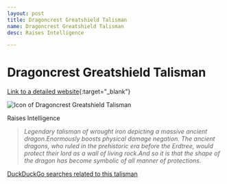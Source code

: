 ```yaml
---
layout: post
title: Dragoncrest Greatshield Talisman
name: Dragoncrest Greatshield Talisman
desc: Raises Intelligence

---
```

# Dragoncrest Greatshield Talisman
[Link to a detailed website](https://eldenring.wiki.fextralife.com/Dragoncrest+Greatshield+Talisman){:target="_blank"}

![Icon of Dragoncrest Greatshield Talisman](https://eldenring.wiki.fextralife.com/file/Elden-Ring/dragoncrest_greatshield_talisman_talisman_elden_ring_wiki_guide_200px.png)

Raises Intelligence

>*Legendary talisman of wrought iron depicting a massive ancient dragon.Enormously boosts physical damage negation. The ancient dragons, who ruled in the prehistoric era before the Erdtree, would protect their lord as a wall of living rock.And so it is that the shape of the dragon has become symbolic of all manner of protections.*

[DuckDuckGo searches related to this talisman]({{site.baseurl}}/searches/DragoncrestGreatshieldTalisman)


